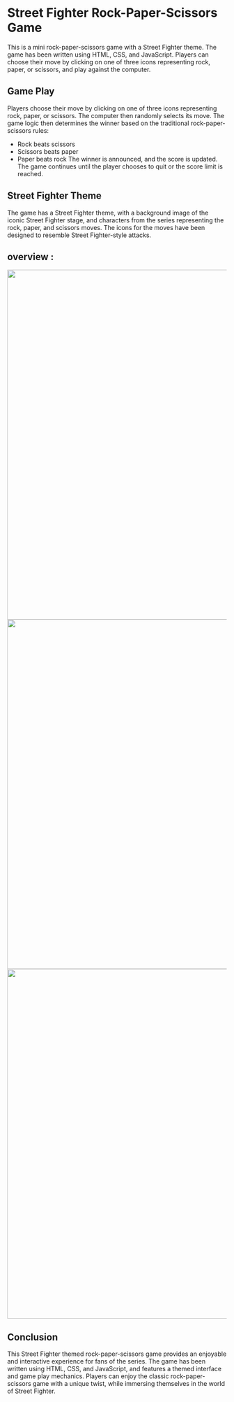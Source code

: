# Street Fighter Rock-Paper-Scissors Game
This is a mini rock-paper-scissors game with a Street Fighter theme. The game has been written using HTML, CSS, and JavaScript. Players can choose their move by clicking on one of three icons representing rock, paper, or scissors, and play against the computer.

## Game Play
Players choose their move by clicking on one of three icons representing rock, paper, or scissors. The computer then randomly selects its move. The game logic then determines the winner based on the traditional rock-paper-scissors rules:

- Rock beats scissors
- Scissors beats paper
- Paper beats rock
The winner is announced, and the score is updated. The game continues until the player chooses to quit or the score limit is reached.

## Street Fighter Theme
The game has a Street Fighter theme, with a background image of the iconic Street Fighter stage, and characters from the series representing the rock, paper, and scissors moves. The icons for the moves have been designed to resemble Street Fighter-style attacks.

## overview :

 <img src="img/1.png" width="800"> 

 <img src="img/2.png" width="800"> 

 <img src="img/3.png" width="800"> 

## Conclusion
This Street Fighter themed rock-paper-scissors game provides an enjoyable and interactive experience for fans of the series. The game has been written using HTML, CSS, and JavaScript, and features a themed interface and game play mechanics. Players can enjoy the classic rock-paper-scissors game with a unique twist, while immersing themselves in the world of Street Fighter.
